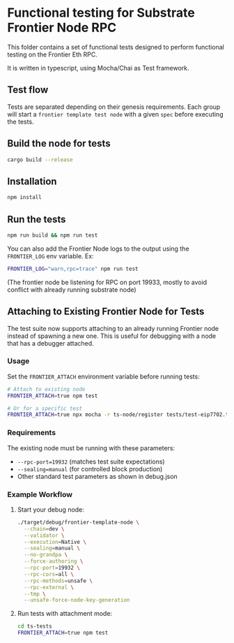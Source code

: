 # Functional testing for Substrate Frontier Node RPC

This folder contains a set of functional tests designed to perform functional testing on the Frontier Eth RPC.

It is written in typescript, using Mocha/Chai as Test framework.

## Test flow

Tests are separated depending on their genesis requirements.
Each group will start a `frontier template test node` with a given `spec` before executing the tests.

## Build the node for tests

```bash
cargo build --release
```

## Installation

```bash
npm install
```

## Run the tests

```bash
npm run build && npm run test
```

You can also add the Frontier Node logs to the output using the `FRONTIER_LOG` env variable. Ex:

```bash
FRONTIER_LOG="warn,rpc=trace" npm run test
```

(The frontier node be listening for RPC on port 19933, mostly to avoid conflict with already running substrate node)

## Attaching to Existing Frontier Node for Tests

The test suite now supports attaching to an already running Frontier node instead of spawning a new one. This is useful for debugging with a node that has a debugger attached.

### Usage

Set the `FRONTIER_ATTACH` environment variable before running tests:

```bash
# Attach to existing node
FRONTIER_ATTACH=true npm test

# Or for a specific test
FRONTIER_ATTACH=true npx mocha -r ts-node/register tests/test-eip7702.ts
```

### Requirements

The existing node must be running with these parameters:
- `--rpc-port=19932` (matches test suite expectations)
- `--sealing=manual` (for controlled block production)
- Other standard test parameters as shown in debug.json

### Example Workflow

1. Start your debug node:
   ```bash
   ./target/debug/frontier-template-node \
     --chain=dev \
     --validator \
     --execution=Native \
     --sealing=manual \
     --no-grandpa \
     --force-authoring \
     --rpc-port=19932 \
     --rpc-cors=all \
     --rpc-methods=unsafe \
     --rpc-external \
     --tmp \
     --unsafe-force-node-key-generation
   ```

2. Run tests with attachment mode:
   ```bash
   cd ts-tests
   FRONTIER_ATTACH=true npm test
   ```
